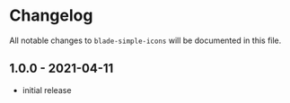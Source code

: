 # Changelog

All notable changes to `blade-simple-icons` will be documented in this file.

## 1.0.0 - 2021-04-11

- initial release
